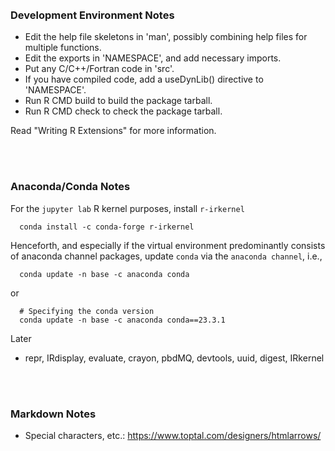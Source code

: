 <br>
<br>

### Development Environment Notes

* Edit the help file skeletons in 'man', possibly combining help files
  for multiple functions.
* Edit the exports in 'NAMESPACE', and add necessary imports.
* Put any C/C++/Fortran code in 'src'.
* If you have compiled code, add a useDynLib() directive to
  'NAMESPACE'.
* Run R CMD build to build the package tarball.
* Run R CMD check to check the package tarball.

Read "Writing R Extensions" for more information.

<br>
<br>

### Anaconda/Conda Notes

For the ``jupyter lab`` R kernel purposes, install ``r-irkernel``  

```shell
  conda install -c conda-forge r-irkernel
```

Henceforth, and especially if the virtual environment predominantly consists of anaconda channel 
packages, update ``conda`` via the ``anaconda channel``, i.e.,

```shell
  conda update -n base -c anaconda conda
```

or

```shell
  # Specifying the conda version
  conda update -n base -c anaconda conda==23.3.1
```

Later
* repr, IRdisplay, evaluate, crayon, pbdMQ, devtools, uuid, digest, IRkernel

<br>
<br>

### Markdown Notes

* Special characters, etc.: https://www.toptal.com/designers/htmlarrows/


<br>
<br>

<br>
<br>

<br>
<br>

<br>
<br>

